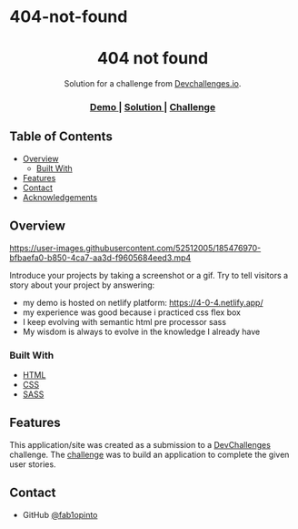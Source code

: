 # 404-not-found

<!-- Please update value in the {}  -->

<h1 align="center">404 not found</h1>

<div align="center">
   Solution for a challenge from  <a href="http://devchallenges.io" target="_blank">Devchallenges.io</a>.
</div>

<div align="center">
  <h3>
    <a href="https://4-0-4.netlify.app/">
      Demo
    </a>
    <span> | </span>
    <a href="https://devchallenges.io/solutions/EzaQE4OCqZ5jb87O8vWO">
      Solution
    </a>
    <span> | </span>
    <a href="https://devchallenges.io/challenges/wBunSb7FPrIepJZAg0sY">
      Challenge
    </a>
  </h3>
</div>

<!-- TABLE OF CONTENTS -->

## Table of Contents

- [Overview](#overview)
  - [Built With](#built-with)
- [Features](#features)
- [Contact](#contact)
- [Acknowledgements](#acknowledgements)

<!-- OVERVIEW -->

## Overview

https://user-images.githubusercontent.com/52512005/185476970-bfbaefa0-b850-4ca7-aa3d-f9605684eed3.mp4

Introduce your projects by taking a screenshot or a gif. Try to tell visitors a story about your project by answering:

- my demo is hosted on netlify platform: https://4-0-4.netlify.app/
- my experience was good because i practiced css flex box
- I keep evolving with semantic html pre processor sass
- My wisdom is always to evolve in the knowledge I already have

### Built With

<!-- This section should list any major frameworks that you built your project using. Here are a few examples.-->

- [HTML](https://html.com/)
- [CSS](https://www.w3.org/Style/CSS/Overview.en.html)
- [SASS](https://sass-lang.com/)

## Features

<!-- List the features of your application or follow the template. Don't share the figma file here :) -->

This application/site was created as a submission to a [DevChallenges](https://devchallenges.io/challenges) challenge. The [challenge](https://devchallenges.io/challenges/xobQBuf8zWWmiYMIAZe0) was to build an application to complete the given user stories.


## Contact


- GitHub [@fab1opinto](https://github.com/fab1opinto)
